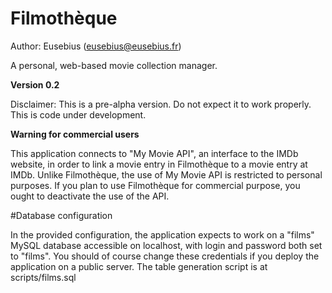 Filmothèque
===========

Author: Eusebius (eusebius@eusebius.fr)

A personal, web-based movie collection manager.

**Version 0.2**

Disclaimer: This is a pre-alpha version. Do not expect it to work properly. This is code under development.

**Warning for commercial users**

This application connects to "My Movie API", an interface to the IMDb website, in order to link a movie entry in Filmothèque to a movie entry at IMDb. Unlike Filmothèque, the use of My Movie API is restricted to personal purposes. If you plan to use Filmothèque for commercial purpose, you ought to deactivate the use of the API.

#Database configuration

In the provided configuration, the application expects to work on a "films" MySQL database accessible on localhost, with login and password both set to "films". You should of course change these credentials if you deploy the application on a public server.
The table generation script is at scripts/films.sql
